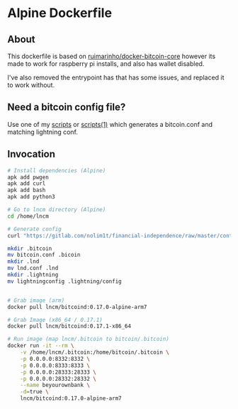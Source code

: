 # Alpine Dockerfile

## About

This dockerfile is based on [ruimarinho/docker-bitcoin-core](https://github.com/ruimarinho/docker-bitcoin-core/blob/master/0.17/alpine/Dockerfile) however its made to work for raspberry pi installs, and also has wallet disabled.

I've also removed the entrypoint has that has some issues, and replaced it to work without.

## Need a bitcoin config file?

Use one of my [scripts](https://gitlab.com/nolim1t/financial-independence/tree/master/contrib/lightningd-config-generator) or [scripts(1)](https://github.com/lncm/dockerfiles/tree/master/contrib/lightningd-config-generator) which generates a bitcoin.conf and matching lightning conf.


## Invocation

```bash
# Install dependencies (Alpine)
apk add pwgen
apk add curl
apk add bash
apk add python3

# Go to lncm directory (Alpine)
cd /home/lncm

# Generate config
curl "https://gitlab.com/nolim1t/financial-independence/raw/master/contrib/lightningd-config-generator/generate-config.sh" 2>/dev/null | bash

mkdir .bitcoin
mv bitcoin.conf .bicoin
mkdir .lnd
mv lnd.conf .lnd
mkdir .lightning
mv lightningconfig .lightning/config


# Grab image (arm)
docker pull lncm/bitcoind:0.17.0-alpine-arm7

# Grab Image (x86_64 / 0.17.1)
docker pull lncm/bitcoind:0.17.1-x86_64

# Run image (map lncm/.bitcoin to bitcoin/.bitcoin)
docker run -it --rm \
    -v /home/lncm/.bitcoin:/home/bitcoin/.bitcoin \
    -p 0.0.0.0:8332:8332 \
    -p 0.0.0.0:8333:8333 \
    -p 0.0.0.0:28333:28333 \
    -p 0.0.0.0:28332:28332 \
    --name beyourownbank \
    -d=true \
    lncm/bitcoind:0.17.0-alpine-arm7

```
